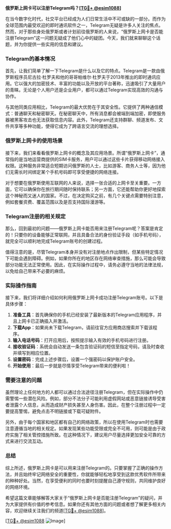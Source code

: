 **俄罗斯上网卡可以注册Telegram吗？[[TG💪+ @esim1088](https://t.me/s/esim1088)]**

在当今数字化时代，社交平台已经成为人们日常生活中不可或缺的一部分。而作为全球范围内最受欢迎的即时通讯软件之一，Telegram无疑是许多人关注的焦点。然而，对于那些身处俄罗斯或者计划前往俄罗斯的人来说，“俄罗斯上网卡是否能注册Telegram”这一问题无疑成了他们心中的疑团。今天，我们就来聊聊这个话题，并为你提供一些实用的信息和建议。

### Telegram的基本情况

首先，让我们简单了解一下Telegram是什么以及它的特点。Telegram是一款由俄罗斯程序员尼古拉·杜罗夫和他的哥哥帕维尔·杜罗夫于2013年推出的即时通讯应用。它以强大的加密技术、丰富的功能以及开放的平台著称，迅速吸引了大量用户的青睐。无论是个人用户还是企业用户，都可以通过Telegram实现高效的沟通与协作。

与其他同类应用相比，Telegram的最大优势在于其安全性。它提供了两种通信模式：普通聊天和秘密聊天。在秘密聊天中，所有消息都会被端到端加密，即使服务器被黑客攻击也无法获取信息内容。此外，Telegram还支持群聊、频道发布、文件共享等多种功能，使得它成为了跨语言交流的理想选择。

### 俄罗斯上网卡的使用场景

接下来，我们来看看俄罗斯上网卡的概念及其应用场景。所谓“俄罗斯上网卡”，通常指的是当地运营商提供的SIM卡服务，用户可以通过这些卡片获得移动网络接入权限。这种服务非常适合短期访问俄罗斯的人士，比如游客、商务人士等，因为他们无需长时间绑定某个手机号码即可享受便捷的网络连接。

对于想要在俄罗斯使用互联网的人来说，选择一张合适的上网卡至关重要。一方面，它可以确保你在旅行期间随时保持联系；另一方面，它还能帮助你更好地探索这个神秘而又迷人的国家。不过，在决定购买之前，有几个关键点需要特别注意，例如套餐资费、覆盖范围以及是否支持国际漫游等。

### Telegram注册的相关规定

那么，回到最初的问题——俄罗斯上网卡能否用来注册Telegram呢？答案是肯定的！只要你的设备能够正常联网，并且具备合法的身份验证手段（如手机号码），就完全可以顺利地完成Telegram账号的创建过程。

值得注意的是，尽管Telegram本身并没有对注册地点作出限制，但某些特定情况下可能会遇到障碍。例如，如果你所在的地区存在网络审查措施，那么可能会导致部分功能无法正常使用。因此，在实际操作过程中，请务必遵守当地的法律法规，以免给自己带来不必要的麻烦。

### 实际操作指南

接下来，我们将详细介绍如何利用俄罗斯上网卡成功注册Telegram账号。以下是具体步骤：

1. **准备工具**：首先确保你的手机已经安装了最新版本的Telegram应用程序，并且上网卡已正确插入并激活。
2. **下载App**：如果尚未下载Telegram，请前往官方应用商店搜索并下载该程序。
3. **输入电话号码**：打开应用后，按照提示输入有效的手机号码进行注册。
4. **接收验证码**：系统会自动发送一条包含验证码的短信至指定号码，请及时查收并填写到相应位置。
5. **设置密码**：完成上述步骤后，设置一个强密码以保护账户安全。
6. **开始使用**：最后一步就是尽情享受Telegram带来的便利啦！

### 需要注意的问题

虽然理论上任何地方的人都可以通过合法途径注册Telegram，但在实际操作中仍需警惕一些潜在风险。例如，部分不法分子可能利用虚假网站或恶意链接诱导受害者泄露个人信息，从而造成财产损失甚至人身伤害。因此，在整个注册过程中一定要提高警惕，避免点击不明链接或下载可疑附件。

另外，由于每个国家和地区都有自己的网络政策，所以在使用Telegram时也需要注意遵循当地的相关规定。如果发现某些功能受限或完全不可用，则可能是由于政府实施了相关管控措施所致。在这种情况下，建议用户尽量选择更加安全可靠的方式来进行交流互动。

### 总结

综上所述，俄罗斯上网卡是可以用来注册Telegram的。只要掌握了正确的操作方法，并且始终牢记网络安全的重要性，你就能够轻松地享受到这款优秀软件所带来的种种好处。当然，在享受便利的同时也要时刻提醒自己遵守规则，共同维护良好的网络环境。

希望这篇文章能够解答大家关于“俄罗斯上网卡是否能注册Telegram”的疑问，并为大家提供有价值的参考信息。如果你还有其他方面的问题或者想了解更多相关内容，欢迎继续关注我们的频道[[TG💪+ @esim1088](https://t.me/s/esim1088)]。

[[TG💪+ @esim1088](https://t.me/s/esim1088) ![Image](https://i.postimg.cc/4NQfJmqS/Snipaste-2025-05-13-00-14-12.png)]